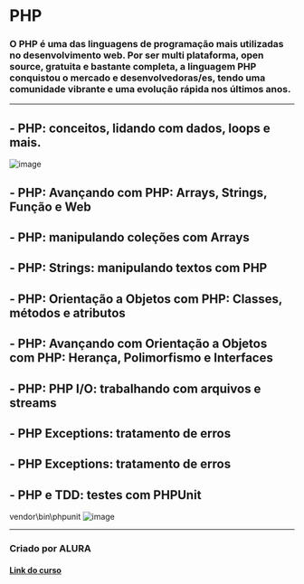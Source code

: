 # PHP


### O PHP é uma das linguagens de programação mais utilizadas no desenvolvimento web. Por ser multi plataforma, open source, gratuita e bastante completa, a linguagem PHP conquistou o mercado e desenvolvedoras/es, tendo uma comunidade vibrante e uma evolução rápida nos últimos anos.
******************
## - PHP: conceitos, lidando com dados, loops e mais.

![image](https://user-images.githubusercontent.com/92825608/217337979-e1eceee3-511e-4c72-9c13-acae1c8deeb2.png)


## - PHP: Avançando com PHP: Arrays, Strings, Função e Web

## - PHP: manipulando coleções com Arrays

## - PHP: Strings: manipulando textos com PHP

## - PHP: Orientação a Objetos com PHP: Classes, métodos e atributos

## - PHP: Avançando com Orientação a Objetos com PHP: Herança, Polimorfismo e Interfaces

## - PHP: PHP I/O: trabalhando com arquivos e streams

## - PHP Exceptions: tratamento de erros

## - PHP Exceptions: tratamento de erros

## - PHP e TDD: testes com PHPUnit

vendor\bin\phpunit
![image](https://user-images.githubusercontent.com/92825608/225036183-32b65ad8-8ece-44ca-87ed-3c0c6ef53931.png)


********************
### Criado por ALURA

#### [Link do curso](https://cursos.alura.com.br/formacao-linguagem-php)
